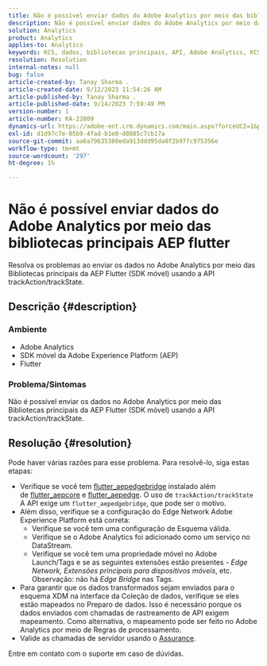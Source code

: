 ```yaml
---
title: Não é possível enviar dados do Adobe Analytics por meio das bibliotecas principais AEP flutter
description: Não é possível enviar dados do Adobe Analytics por meio das bibliotecas principais da AEP Flutter (SDK móvel) usando a API trackAction/trackState.
solution: Analytics
product: Analytics
applies-to: Analytics
keywords: KCS, dados, bibliotecas principais, API, Adobe Analytics, KCS, Flutter AEP, SDK móvel, Edge Network, Extensão principal móvel, trackAction, trackState, flutter_aepedgebridge, flutter_aepcore, flutter_aepedge, Adobe Experience Platform
resolution: Resolution
internal-notes: null
bug: false
article-created-by: Tanay Sharma .
article-created-date: 9/12/2023 11:54:26 AM
article-published-by: Tanay Sharma .
article-published-date: 9/14/2023 7:59:49 PM
version-number: 1
article-number: KA-22809
dynamics-url: https://adobe-ent.crm.dynamics.com/main.aspx?forceUCI=1&pagetype=entityrecord&etn=knowledgearticle&id=6ff5471d-6351-ee11-be6f-6045bd0063aa
exl-id: d1d97c7e-05b9-4fad-b1e0-d0885c7cb17a
source-git-commit: aa6a79635380eda913ddd95da0f2b97fc975356e
workflow-type: tm+mt
source-wordcount: '297'
ht-degree: 1%

---
```


# Não é possível enviar dados do Adobe Analytics por meio das bibliotecas principais AEP flutter


Resolva os problemas ao enviar os dados no Adobe Analytics por meio das Bibliotecas principais da AEP Flutter (SDK móvel) usando a API trackAction/trackState.

## Descrição {#description}


### Ambiente

- Adobe Analytics
- SDK móvel da Adobe Experience Platform (AEP)
- Flutter


### Problema/Sintomas

Não é possível enviar os dados no Adobe Analytics por meio das Bibliotecas principais da AEP Flutter (SDK móvel) usando a API trackAction/trackState.


## Resolução {#resolution}


Pode haver várias razões para esse problema. Para resolvê-lo, siga estas etapas:

- Verifique se você tem [flutter_aepedgebridge](https://pub.dev/packages/flutter_aepedgebridge "Seguir link") instalado além de [flutter_aepcore](https://pub.dev/packages/flutter_aepcore "Seguir link") e [flutter_aepedge](https://pub.dev/packages/flutter_aepedge "Seguir link"). O uso de `trackAction/trackState` A API exige um `flutter_aepedgebridge`, que pode ser o motivo.
- Além disso, verifique se a configuração do Edge Network Adobe Experience Platform está correta:
   - Verifique se você tem uma configuração de Esquema válida.
   - Verifique se o Adobe Analytics foi adicionado como um serviço no DataStream.
   - Verifique se você tem uma propriedade móvel no Adobe Launch/Tags e se as seguintes extensões estão presentes - *Edge Network, Extensões principais para dispositivos móveis*, etc. Observação: não há *Edge Bridge* nas Tags.
- Para garantir que os dados transformados sejam enviados para o esquema XDM na interface da Coleção de dados, verifique se eles estão mapeados no Preparo de dados. Isso é necessário porque os dados enviados com chamadas de rastreamento de API exigem mapeamento. Como alternativa, o mapeamento pode ser feito no Adobe Analytics por meio de Regras de processamento.
- Valide as chamadas de servidor usando o [Assurance](https://github.com/adobe/aepsdk_flutter/tree/main/plugins/flutter_aepassurance "Seguir link").


Entre em contato com o suporte em caso de dúvidas.
